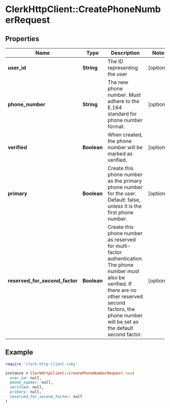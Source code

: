 # ClerkHttpClient::CreatePhoneNumberRequest

## Properties

| Name | Type | Description | Notes |
| ---- | ---- | ----------- | ----- |
| **user_id** | **String** | The ID representing the user | [optional] |
| **phone_number** | **String** | The new phone number. Must adhere to the E.164 standard for phone number format. | [optional] |
| **verified** | **Boolean** | When created, the phone number will be marked as verified. | [optional] |
| **primary** | **Boolean** | Create this phone number as the primary phone number for the user. Default: false, unless it is the first phone number. | [optional] |
| **reserved_for_second_factor** | **Boolean** | Create this phone number as reserved for multi-factor authentication. The phone number must also be verified. If there are no other reserved second factors, the phone number will be set as the default second factor. | [optional] |

## Example

```ruby
require 'clerk-http-client-ruby'

instance = ClerkHttpClient::CreatePhoneNumberRequest.new(
  user_id: null,
  phone_number: null,
  verified: null,
  primary: null,
  reserved_for_second_factor: null
)
```

